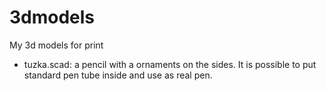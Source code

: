 # 3dmodels
My 3d models for print

- tuzka.scad: a pencil with a ornaments on the sides. It is possible to put
  standard pen tube inside and use as real pen.
